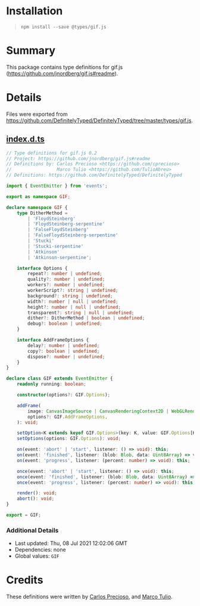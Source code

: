 # Installation
> `npm install --save @types/gif.js`

# Summary
This package contains type definitions for gif.js (https://github.com/jnordberg/gif.js#readme).

# Details
Files were exported from https://github.com/DefinitelyTyped/DefinitelyTyped/tree/master/types/gif.js.
## [index.d.ts](https://github.com/DefinitelyTyped/DefinitelyTyped/tree/master/types/gif.js/index.d.ts)
````ts
// Type definitions for gif.js 0.2
// Project: https://github.com/jnordberg/gif.js#readme
// Definitions by: Carlos Precioso <https://github.com/cprecioso>
//                 Marco Tulio <https://github.com/TulioAbreu>
// Definitions: https://github.com/DefinitelyTyped/DefinitelyTyped

import { EventEmitter } from 'events';

export as namespace GIF;

declare namespace GIF {
    type DitherMethod =
        | 'FloydSteinberg'
        | 'FloydSteinberg-serpentine'
        | 'FalseFloydSteinberg'
        | 'FalseFloydSteinberg-serpentine'
        | 'Stucki'
        | 'Stucki-serpentine'
        | 'Atkinson'
        | 'Atkinson-serpentine';

    interface Options {
        repeat?: number | undefined;
        quality?: number | undefined;
        workers?: number | undefined;
        workerScript?: string | undefined;
        background?: string | undefined;
        width?: number | null | undefined;
        height?: number | null | undefined;
        transparent?: string | null | undefined;
        dither?: DitherMethod | boolean | undefined;
        debug?: boolean | undefined;
    }

    interface AddFrameOptions {
        delay?: number | undefined;
        copy?: boolean | undefined;
        dispose?: number | undefined;
    }
}

declare class GIF extends EventEmitter {
    readonly running: boolean;

    constructor(options?: GIF.Options);

    addFrame(
        image: CanvasImageSource | CanvasRenderingContext2D | WebGLRenderingContext | ImageData,
        options?: GIF.AddFrameOptions,
    ): void;

    setOption<K extends keyof GIF.Options>(key: K, value: GIF.Options[K]): void;
    setOptions(options: GIF.Options): void;

    on(event: 'abort' | 'start', listener: () => void): this;
    on(event: 'finished', listener: (blob: Blob, data: Uint8Array) => void): this;
    on(event: 'progress', listener: (percent: number) => void): this;

    once(event: 'abort' | 'start', listener: () => void): this;
    once(event: 'finished', listener: (blob: Blob, data: Uint8Array) => void): this;
    once(event: 'progress', listener: (percent: number) => void): this;

    render(): void;
    abort(): void;
}

export = GIF;

````

### Additional Details
 * Last updated: Thu, 08 Jul 2021 12:02:06 GMT
 * Dependencies: none
 * Global values: `GIF`

# Credits
These definitions were written by [Carlos Precioso](https://github.com/cprecioso), and [Marco Tulio](https://github.com/TulioAbreu).
